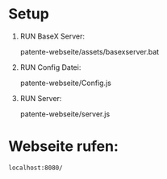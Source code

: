 # Setup

1. RUN BaseX Server:

    patente-webseite/assets/basexserver.bat


2. RUN Config Datei:

    patente-webseite/Config.js


3. RUN Server:

    patente-webseite/server.js



# Webseite rufen:

    localhost:8080/